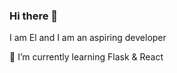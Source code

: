 ### Hi there 👋
I am El and I am an aspiring developer

🌱 I’m currently learning Flask & React


 
<!--
**elalimardani/elalimardani** is a ✨ _special_ ✨ repository because its `README.md` (this file) appears on your GitHub profile.

Here are some ideas to get you started:

 
 
- 🔭 I’m currently working on ...

- 👯 I’m looking to collaborate on ...
- 🤔 I’m looking for help with ...
- 💬 Ask me about ...
- 📫 How to reach me: ...
- 😄 Pronouns: ...
- ⚡ Fun fact: ...
-->
